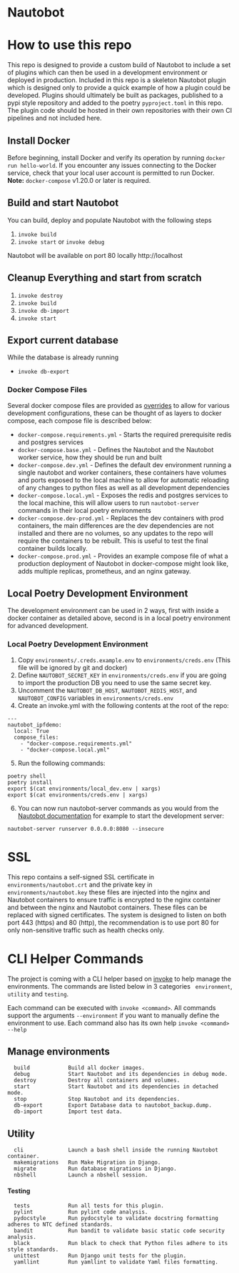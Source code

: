 
# Nautobot

# How to use this repo

This repo is designed to provide a custom build of Nautobot to include a set of plugins which can then be used in a development environment or deployed in production.  Included in this repo is a skeleton Nautobot plugin which is designed only to provide a quick example of how a plugin could be developed.  Plugins should ultimately be built as packages, published to a pypi style repository and added to the poetry `pyproject.toml` in this repo.  The plugin code should be hosted in their own repositories with their own CI pipelines and not included here.

## Install Docker

Before beginning, install Docker and verify its operation by running `docker run hello-world`. If you encounter any issues connecting to the Docker service, check that your local user account is permitted to run Docker. **Note:** `docker-compose` v1.20.0 or later is required.

## Build and start Nautobot

You can build, deploy and populate Nautobot with the following steps
1. `invoke build`
2. `invoke start` or `invoke debug`

Nautobot will be available on port 80 locally http://localhost

## Cleanup Everything and start from scratch
1. `invoke destroy`
2. `invoke build`
3. `invoke db-import`
4. `invoke start`

## Export current database
While the database is already running
* `invoke db-export`

### Docker Compose Files

Several docker compose files are provided as [overrides](https://docs.docker.com/compose/extends/) to allow for various development configurations, these can be thought of as layers to docker compose, each compose file is described below:

- `docker-compose.requirements.yml` - Starts the required prerequisite redis and postgres services
- `docker-compose.base.yml` - Defines the Nautobot and the Nautobot worker service, how they should be run and built
- `docker-compose.dev.yml` - Defines the default dev environment running a single nautobot and worker containers, these containers have volumes and ports exposed to the local machine to allow for automatic reloading of any changes to python files as well as all development dependencies
- `docker-compose.local.yml` - Exposes the redis and postgres services to the local machine, this will allow users to run `nautobot-server` commands in their local poetry environments
- `docker-compose.dev-prod.yml` - Replaces the dev containers with prod containers, the main differences are the dev dependencies are not installed and there are no volumes, so any updates to the repo will require the containers to be rebuilt.  This is useful to test the final container builds locally.
- `docker-compose.prod.yml` - Provides an example compose file of what a production deployment of Nautobot in docker-compose might look like, adds multiple replicas, prometheus, and an nginx gateway.

## Local Poetry Development Environment

The development environment can be used in 2 ways, first with inside a docker container as detailed above, second is in a local poetry environment for advanced development.

### Local Poetry Development Environment

1.  Copy `environments/.creds.example.env` to `environments/creds.env` (This file will be ignored by git and docker)
2.  Define `NAUTOBOT_SECRET_KEY` in `environments/creds.env` if you are going to import the production DB you need to use the same secret key.
3.  Uncomment the `NAUTOBOT_DB_HOST`, `NAUTOBOT_REDIS_HOST`, and `NAUTOBOT_CONFIG` variables in `environments/creds.env`
4.  Create an invoke.yml with the following contents at the root of the repo:

```shell
---
nautobot_ipfdemo:
  local: True
  compose_files:
    - "docker-compose.requirements.yml"
    - "docker-compose.local.yml"
```

5.  Run the following commands:

```shell
poetry shell
poetry install
export $(cat environments/local_dev.env | xargs)
export $(cat environments/creds.env | xargs) 
```

6.  You can now run nautobot-server commands as you would from the [Nautobot documentation](https://nautobot.readthedocs.io/en/latest/) for example to start the development server:

```shell
nautobot-server runserver 0.0.0.0:8080 --insecure
```
# SSL

This repo contains a self-signed SSL certificate in `environments/nautobot.crt` and the private key in `environments/nautobot.key` these files are injected into the nginx and Nautobot containers to ensure traffic is encrypted to the nginx container and between the nginx and Nautobot containers.  These files can be replaced with signed certificates.  The system is designed to listen on both port 443 (https) and 80 (http), the recommendation is to use port 80 for only non-sensitive traffic such as health checks only.
# CLI Helper Commands

The project is coming with a CLI helper based on [invoke](http://www.pyinvoke.org/) to help manage the environments. The commands are listed below in 3 categories ` environment`, `utility` and `testing`. 

Each command can be executed with `invoke <command>`. All commands support the arguments `--environment`  if you want to manually define the environment to use. Each command also has its own help `invoke <command> --help`

## Manage environments
```
  build            Build all docker images.
  debug            Start Nautobot and its dependencies in debug mode.
  destroy          Destroy all containers and volumes.
  start            Start Nautobot and its dependencies in detached mode.
  stop             Stop Nautobot and its dependencies.
  db-export        Export Database data to nautobot_backup.dump.
  db-import        Import test data.
```

## Utility 
```
  cli              Launch a bash shell inside the running Nautobot container.
  makemigrations   Run Make Migration in Django.
  migrate          Run database migrations in Django.
  nbshell          Launch a nbshell session.
```
#### Testing 

```
  tests            Run all tests for this plugin.
  pylint           Run pylint code analysis.
  pydocstyle       Run pydocstyle to validate docstring formatting adheres to NTC defined standards.
  bandit           Run bandit to validate basic static code security analysis.
  black            Run black to check that Python files adhere to its style standards.
  unittest         Run Django unit tests for the plugin.
  yamllint         Run yamllint to validate Yaml files formatting.
```
